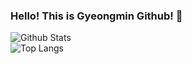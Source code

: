 ### Hello! This is Gyeongmin Github! 👋

<p align=center>
  
![Github Stats](https://github-readme-stats.vercel.app/api?username=parkgmin&show_icons=true)<br/>
![Top Langs](https://github-readme-stats.vercel.app/api/top-langs/?username=simjoonttmd)

</p>


<!--
**parkgmin/parkgmin** is a ✨ _special_ ✨ repository because its `README.md` (this file) appears on your GitHub profile.

Here are some ideas to get you started:

- 🔭 I’m currently working on ...
- 🌱 I’m currently learning ...
- 👯 I’m looking to collaborate on ...
- 🤔 I’m looking for help with ...
- 💬 Ask me about ...
- 📫 How to reach me: ...
- 😄 Pronouns: ...
- ⚡ Fun fact: ...
-->

